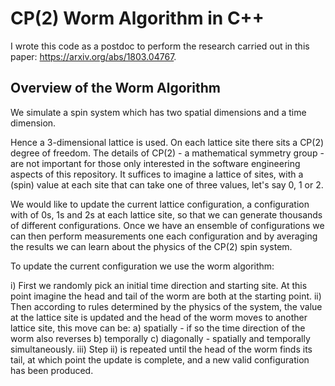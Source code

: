 # CP(2) Worm Algorithm in C++

I wrote this code as a postdoc to perform the research carried out in this paper: https://arxiv.org/abs/1803.04767.

## Overview of the Worm Algorithm
We simulate a spin system which has two spatial dimensions and a time dimension. 

Hence a 3-dimensional lattice is used. On each lattice site there sits a CP(2) degree of freedom. The details of CP(2) - a mathematical symmetry group - are not important for those only interested in the software engineering aspects of this repository. It suffices to imagine a lattice of sites, with a (spin) value at each site that can take one of three values, let's say 0, 1 or 2.

We would like to update the current lattice configuration, a configuration with of 0s, 1s and 2s at each lattice site, so that we can generate thousands of different configurations. Once we have an ensemble of configurations we can then perform measurements one each configuration and by averaging the results we can learn about the physics of the CP(2) spin system.

To update the current configuration we use the worm algorithm:

i) First we randomly pick an initial time direction and starting site. At this point imagine the head and tail of the worm are both at the starting point.
ii) Then according to rules determined by the physics of the system, the value at the lattice site is updated and the head of the worm moves to another lattice site, this move can be:
a) spatially - if so the time direction of the worm also reverses
b) temporally
c) diagonally - spatially and temporally simultaneously.
iii) Step ii) is repeated until the head of the worm finds its tail, at which point the update is complete, and a new valid configuration has been produced.
